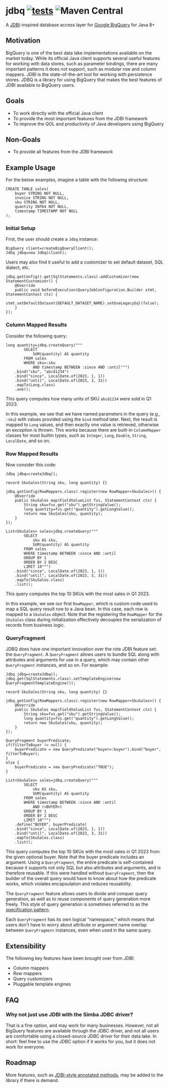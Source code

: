 # jdbq [![tests](https://github.com/sigpwned/jdbq/actions/workflows/tests.yml/badge.svg)](https://github.com/sigpwned/jdbq/actions/workflows/tests.yml)  ![Maven Central](https://img.shields.io/maven-central/v/com.sigpwned/jdbq)

A [JDBI](https://jdbi.org/)-inspired database access layer for [Google BigQuery](https://cloud.google.com/bigquery) for Java 8+

## Motivation

BigQuery is one of the best data lake implementations available on the market today. While its official Java client supports several useful features for working with data stores, such as parameter bindings, there are many important patterns it does not support, such as modular row and column mappers. JDBI is the state-of-the-art tool for working with persistence stores. JDBQ is a library for using BigQuery that makes the best features of JDBI available to BigQuery users.

## Goals

* To work directly with the official Java client
* To provide the most important features from the JDBI framework
* To improve the QOL and productivity of Java developers using BigQuery

## Non-Goals

* To provide all features from the JDBI framework

## Example Usage

For the below examples, imagine a table with the following structure:

    CREATE TABLE sales(
        buyer STRING NOT NULL,
        invoice STRING NOT NULL,
        sku STRING NOT NULL,
        quantity INT64 NOT NULL,
        timestamp TIMESTAMP NOT NULL
    );
    
### Initial Setup

First, the user should create a `Jdbq` instance:

    BigQuery client=createBigQueryClient();
    Jdbq jdbq=new Jdbq(client);
    
Users may also find it useful to add a customizer to set default dataset, SQL dialect, etc.

    jdbq.getConfig().get(SqlStatements.class).addCustomizer(new StatementCustomizer() {
        @Override
        public void beforeExecution(QueryJobConfiguration.Builder stmt, StatementContext ctx) {
            stmt.setDefaultDataset(DEFAULT_DATASET_NAME).setUseLegacySql(false);
        }
    });
    
### Column Mapped Results

Consider the following query:

    long quantity=jdbq.createQuery("""
            SELECT
                SUM(quantity) AS quantity
            FROM sales
            WHERE sku=:sku
                AND timestamp BETWEEN :since AND :until""")
        .bind("sku", "abcd1234")
        .bind("since", LocalDate.of(2023, 1, 1))
        .bind("until", LocalDate.of(2023, 3, 31))
        .mapTo(Long.class)
        .one();
        
This query computes how many units of SKU `abcd1234` were sold in Q1 2023.

In this example, we see that we have named parameters in the query (e.g., `:sku`) with values provided using the `bind` method later. Next, the result is mapped to `Long` values, and then exactly one value is retrieved, otherwise an exception is thrown. This works because there are built-in `ColumnMapper` classes for most builtin types, such as `Integer`, `Long`, `Double`, `String`, `LocalDate`, and so on.

### Row Mapped Results

Now consider this code:

    Jdbq jdbq=createJdbq();
    
    record SkuSales(String sku, long quantity) {}
    
    jdbq.getConfig(RowMappers.class).register(new RowMapper<SkuSales>() {
        @Override
        public SkuSales map(FieldValueList fvs, StatementContext ctx) {
            String sku=fvs.get("sku").getStringValue();
            long quantity=fvs.get("quantity").getLongValue();
            return new SkuSales(sku, quantity);
        }
    });

    List<SkuSales> sales=jdbq.createQuery("""
            SELECT
                sku AS sku,
                SUM(quantity) AS quantity
            FROM sales
            WHERE timestamp BETWEEN :since AND :until
            GROUP BY 1
            ORDER BY 2 DESC
            LIMIT 10""")
        .bind("since", LocalDate.of(2023, 1, 1))
        .bind("until", LocalDate.of(2023, 3, 31))
        .mapTo(SkuSales.class)
        .list();

This query computes the top 10 SKUs with the most sales in Q1 2023.

In this example, we see our first `RowMapper`, which is custom code used to map a SQL query result row to a Java bean. In this case, each row is mapped to a `SkuSales` object. Note that the registering the `RowMapper` for the `SkuSales` class during initialization effectively decouples the serialization of records from business logic.

### QueryFragment

JDBQ does have one important innovation over the rote JDBI feature set: the `QueryFragment`. A `QueryFragment` allows users to bundle SQL along with attributes and arguments for use in a query, which may contain other `QueryFragment` instances, and so on. For example:

    Jdbq jdbq=createJdbq();
    jdbq.get(SqlStatements.class).setTemplateEngine(new QueryFragmentTemplateEngine());
    
    record SkuSales(String sku, long quantity) {}
    
    jdbq.getConfig(RowMappers.class).register(new RowMapper<SkuSales>() {
        @Override
        public SkuSales map(FieldValueList fvs, StatementContext ctx) {
            String sku=fvs.get("sku").getStringValue();
            long quantity=fvs.get("quantity").getLongValue();
            return new SkuSales(sku, quantity);
        }
    });
    
    QueryFragment buyerPredicate;
    if(filterToBuyer != null) {
        buyerPredicate = new QueryPredicate("buyer=:buyer").bind("buyer", filterToBuyer);
    }
    else {
        buyerPredicate = new QueryPredicate("TRUE");
    }

    List<SkuSales> sales=jdbq.createQuery("""
            SELECT
                sku AS sku,
                SUM(quantity) AS quantity
            FROM sales
            WHERE timestamp BETWEEN :since AND :until
                AND (<BUYER>)
            GROUP BY 1
            ORDER BY 2 DESC
            LIMIT 10""")
        .define("BUYER", buyerPredicate)
        .bind("since", LocalDate.of(2023, 1, 1))
        .bind("until", LocalDate.of(2023, 3, 31))
        .mapTo(SkuSales.class)
        .list();

This query computes the top 10 SKUs with the most sales in Q1 2023 from the given optional buyer. Note that the buyer predicate includes an argument. Using a `QueryFragment`, the entire predicate is self-contained because it supports not only SQL but also attributes and arguments, and is therefore reusable. If this were handled without `QueryFragment`, then the builder of the overall query would have to know about how the predicate works, which violates encapsulation and reduces reusability.

The `QueryFragment` feature allows users to divide and conquer query generation, as well as to reuse components of query generation more freely. This style of query generation is sometimes referred to as the [specification pattern](https://en.wikipedia.org/wiki/Specification_pattern).

Each `QueryFragment` has its own logical "namespace," which means that users don't have to worry about attribute or argument name overlap between `QueryFragment` instances, even when used in the same query.

## Extensibility

The following key features have been brought over from JDBI:

* Column mappers
* Row mappers
* Query customizers
* Pluggable template engines

## FAQ

### Why not just use JDBI with the Simba JDBC driver?

That is a fine option, and may work for many businesses. However, not all BigQuery features are available through the JDBC driver, and not all users are comfortable using a closed-source JDBC driver for their data lake. In short: feel free to use the JDBC option if it works for you, but it does not work for everyone.

## Roadmap

More features, such as [JDBI-style annotated methods](https://jdbi.org/#_annotated_methods), may be added to the library if there is demand.
